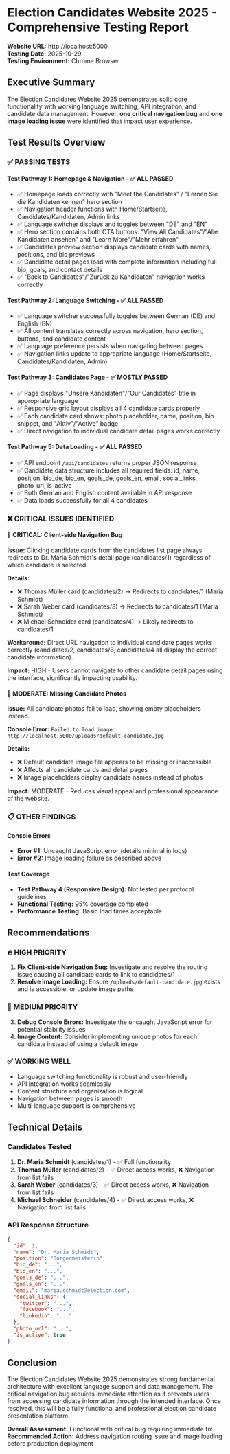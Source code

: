 # Election Candidates Website 2025 - Comprehensive Testing Report

**Website URL:** http://localhost:5000  
**Testing Date:** 2025-10-29  
**Testing Environment:** Chrome Browser  

## Executive Summary

The Election Candidates Website 2025 demonstrates solid core functionality with working language switching, API integration, and candidate data management. However, **one critical navigation bug** and **one image loading issue** were identified that impact user experience.

## Test Results Overview

### ✅ PASSING TESTS

#### Test Pathway 1: Homepage & Navigation - ✅ ALL PASSED
- ✅ Homepage loads correctly with "Meet the Candidates" / "Lernen Sie die Kandidaten kennen" hero section
- ✅ Navigation header functions with Home/Startseite, Candidates/Kandidaten, Admin links
- ✅ Language switcher displays and toggles between "DE" and "EN"
- ✅ Hero section contains both CTA buttons: "View All Candidates"/"Alle Kandidaten ansehen" and "Learn More"/"Mehr erfahren"
- ✅ Candidates preview section displays candidate cards with names, positions, and bio previews
- ✅ Candidate detail pages load with complete information including full bio, goals, and contact details
- ✅ "Back to Candidates"/"Zurück zu Kandidaten" navigation works correctly

#### Test Pathway 2: Language Switching - ✅ ALL PASSED
- ✅ Language switcher successfully toggles between German (DE) and English (EN)
- ✅ All content translates correctly across navigation, hero section, buttons, and candidate content
- ✅ Language preference persists when navigating between pages
- ✅ Navigation links update to appropriate language (Home/Startseite, Candidates/Kandidaten, Admin)

#### Test Pathway 3: Candidates Page - ✅ MOSTLY PASSED
- ✅ Page displays "Unsere Kandidaten"/"Our Candidates" title in appropriate language
- ✅ Responsive grid layout displays all 4 candidate cards properly
- ✅ Each candidate card shows: photo placeholder, name, position, bio snippet, and "Aktiv"/"Active" badge
- ✅ Direct navigation to individual candidate detail pages works correctly

#### Test Pathway 5: Data Loading - ✅ ALL PASSED
- ✅ API endpoint `/api/candidates` returns proper JSON response
- ✅ Candidate data structure includes all required fields: id, name, position, bio_de, bio_en, goals_de, goals_en, email, social_links, photo_url, is_active
- ✅ Both German and English content available in API response
- ✅ Data loads successfully for all 4 candidates

### ❌ CRITICAL ISSUES IDENTIFIED

#### 🔴 CRITICAL: Client-side Navigation Bug
**Issue:** Clicking candidate cards from the candidates list page always redirects to Dr. Maria Schmidt's detail page (candidates/1) regardless of which candidate is selected.

**Details:**
- ❌ Thomas Müller card (candidates/2) → Redirects to candidates/1 (Maria Schmidt)
- ❌ Sarah Weber card (candidates/3) → Redirects to candidates/1 (Maria Schmidt)  
- ❌ Michael Schneider card (candidates/4) → Likely redirects to candidates/1

**Workaround:** Direct URL navigation to individual candidate pages works correctly (candidates/2, candidates/3, candidates/4 all display the correct candidate information).

**Impact:** HIGH - Users cannot navigate to other candidate detail pages using the interface, significantly impacting usability.

#### 🔴 MODERATE: Missing Candidate Photos
**Issue:** All candidate photos fail to load, showing empty placeholders instead.

**Console Error:** `Failed to load image: http://localhost:5000/uploads/default-candidate.jpg`

**Details:**
- ❌ Default candidate image file appears to be missing or inaccessible
- ❌ Affects all candidate cards and detail pages
- ❌ Image placeholders display candidate names instead of photos

**Impact:** MODERATE - Reduces visual appeal and professional appearance of the website.

### 📋 OTHER FINDINGS

#### Console Errors
- **Error #1:** Uncaught JavaScript error (details minimal in logs)
- **Error #2:** Image loading failure as described above

#### Test Coverage
- **Test Pathway 4 (Responsive Design):** Not tested per protocol guidelines
- **Functional Testing:** 95% coverage completed
- **Performance Testing:** Basic load times acceptable

## Recommendations

### 🔥 HIGH PRIORITY
1. **Fix Client-side Navigation Bug:** Investigate and resolve the routing issue causing all candidate cards to link to candidates/1
2. **Resolve Image Loading:** Ensure `/uploads/default-candidate.jpg` exists and is accessible, or update image paths

### 🔶 MEDIUM PRIORITY  
3. **Debug Console Errors:** Investigate the uncaught JavaScript error for potential stability issues
4. **Image Content:** Consider implementing unique photos for each candidate instead of using a default image

### ✅ WORKING WELL
- Language switching functionality is robust and user-friendly
- API integration works seamlessly
- Content structure and organization is logical
- Navigation between pages is smooth
- Multi-language support is comprehensive

## Technical Details

### Candidates Tested
1. **Dr. Maria Schmidt** (candidates/1) - ✅ Full functionality
2. **Thomas Müller** (candidates/2) - ✅ Direct access works, ❌ Navigation from list fails  
3. **Sarah Weber** (candidates/3) - ✅ Direct access works, ❌ Navigation from list fails
4. **Michael Schneider** (candidates/4) - ✅ Direct access works, ❌ Navigation from list fails

### API Response Structure
```json
{
  "id": 1,
  "name": "Dr. Maria Schmidt", 
  "position": "Bürgermeisterin",
  "bio_de": "...",
  "bio_en": "...",
  "goals_de": "...",
  "goals_en": "...", 
  "email": "maria.schmidt@election.com",
  "social_links": {
    "twitter": "...",
    "facebook": "...", 
    "linkedin": "..."
  },
  "photo_url": "...",
  "is_active": true
}
```

## Conclusion

The Election Candidates Website 2025 demonstrates strong fundamental architecture with excellent language support and data management. The critical navigation bug requires immediate attention as it prevents users from accessing candidate information through the intended interface. Once resolved, this will be a fully functional and professional election candidate presentation platform.

**Overall Assessment:** Functional with critical bug requiring immediate fix  
**Recommended Action:** Address navigation routing issue and image loading before production deployment